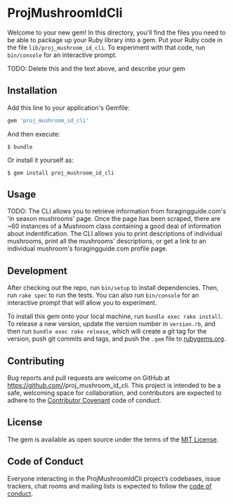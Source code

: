 # ProjMushroomIdCli

Welcome to your new gem! In this directory, you'll find the files you need to be able to package up your Ruby library into a gem. Put your Ruby code in the file `lib/proj_mushroom_id_cli`. To experiment with that code, run `bin/console` for an interactive prompt.

TODO: Delete this and the text above, and describe your gem

## Installation

Add this line to your application's Gemfile:

```ruby
gem 'proj_mushroom_id_cli'
```

And then execute:

    $ bundle

Or install it yourself as:

    $ gem install proj_mushroom_id_cli

## Usage

TODO: The CLI allows you to retrieve information from foragingguide.com's 'in season mushrooms' page. Once the page has been scraped, there are ~60 instances of a Mushroom class containing a good deal of information about indentification. The CLI allows you to print descriptions of individual mushrooms, print all the mushrooms' descriptions, or get a link to an individual mushroom's foragingguide.com profile page.  

## Development

After checking out the repo, run `bin/setup` to install dependencies. Then, run `rake spec` to run the tests. You can also run `bin/console` for an interactive prompt that will allow you to experiment.

To install this gem onto your local machine, run `bundle exec rake install`. To release a new version, update the version number in `version.rb`, and then run `bundle exec rake release`, which will create a git tag for the version, push git commits and tags, and push the `.gem` file to [rubygems.org](https://rubygems.org).

## Contributing

Bug reports and pull requests are welcome on GitHub at https://github.com/<Peter-G-Stone>/proj_mushroom_id_cli. This project is intended to be a safe, welcoming space for collaboration, and contributors are expected to adhere to the [Contributor Covenant](http://contributor-covenant.org) code of conduct.

## License

The gem is available as open source under the terms of the [MIT License](https://opensource.org/licenses/MIT).

## Code of Conduct

Everyone interacting in the ProjMushroomIdCli project’s codebases, issue trackers, chat rooms and mailing lists is expected to follow the [code of conduct](https://github.com/<Peter-G-Stone>/proj_mushroom_id_cli/blob/master/CODE_OF_CONDUCT.md).
